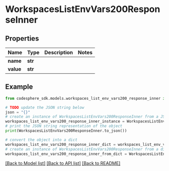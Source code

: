 # WorkspacesListEnvVars200ResponseInner


## Properties

Name | Type | Description | Notes
------------ | ------------- | ------------- | -------------
**name** | **str** |  | 
**value** | **str** |  | 

## Example

```python
from codesphere_sdk.models.workspaces_list_env_vars200_response_inner import WorkspacesListEnvVars200ResponseInner

# TODO update the JSON string below
json = "{}"
# create an instance of WorkspacesListEnvVars200ResponseInner from a JSON string
workspaces_list_env_vars200_response_inner_instance = WorkspacesListEnvVars200ResponseInner.from_json(json)
# print the JSON string representation of the object
print(WorkspacesListEnvVars200ResponseInner.to_json())

# convert the object into a dict
workspaces_list_env_vars200_response_inner_dict = workspaces_list_env_vars200_response_inner_instance.to_dict()
# create an instance of WorkspacesListEnvVars200ResponseInner from a dict
workspaces_list_env_vars200_response_inner_from_dict = WorkspacesListEnvVars200ResponseInner.from_dict(workspaces_list_env_vars200_response_inner_dict)
```
[[Back to Model list]](../README.md#documentation-for-models) [[Back to API list]](../README.md#documentation-for-api-endpoints) [[Back to README]](../README.md)


